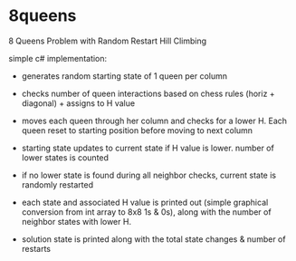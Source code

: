 # 8queens
8 Queens Problem with Random Restart Hill Climbing

simple c# implementation:

- generates random starting state of 1 queen per column

- checks number of queen interactions based on chess rules (horiz + diagonal) + assigns to H value

-  moves each queen through her column and checks for a lower H. Each queen reset to starting position before moving to next column

- starting state updates to current state if H value is lower. number of lower states is counted

- if no lower state is found during all neighbor checks, current state is randomly restarted

- each state and associated H value is printed out (simple graphical conversion from int array to 8x8 1s & 0s), along with the number of neighbor states with lower H.

- solution state is printed along with the total state changes & number of restarts
